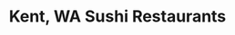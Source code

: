 ---
layout: city
title: Kent, WA Sushi Restaurants
permalink: /washington/kent/
stateAbbr: WA
stateName: Washington
cityName: Kent
---